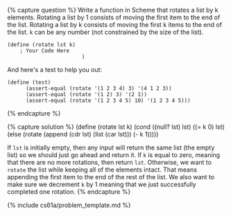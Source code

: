{% capture question %}
Write a function in Scheme that rotates a list by k elements. Rotating a list by 1 consists of moving the first item to the end of the list. Rotating a list by k consists of moving the first k items to the end of the list. `k` can be any number (not constrained by the size of the list).

    (define (rotate lst k)
        ; Your Code Here
                            )

And here's a test to help you out:

    (define (test)
          (assert-equal (rotate '(1 2 3 4) 3) '(4 1 2 3))
          (assert-equal (rotate '(1 2) 3) '(2 1))
          (assert-equal (rotate '(1 2 3 4 5) 10) '(1 2 3 4 5)))

{% endcapture %}

{% capture solution %}
    (define (rotate lst k)
        (cond ((null? lst) lst)
              ((= k 0) lst)
              (else (rotate (append (cdr lst) (list (car lst))) (- k 1)))))

If `lst` is initially empty, then any input will return the same list (the empty list) so we should just go ahead and return it. If `k` is equal to zero, meaning that there are no more rotations, then return `lst`. Otherwise, we want to `rotate` the list while keeping all of the elements intact. That means appending the first item to the end of the rest of the list. We also want to make sure we decrement `k` by 1 meaning that we just successfully completed one rotation.
{% endcapture %}

{% include cs61a/problem_template.md %}
